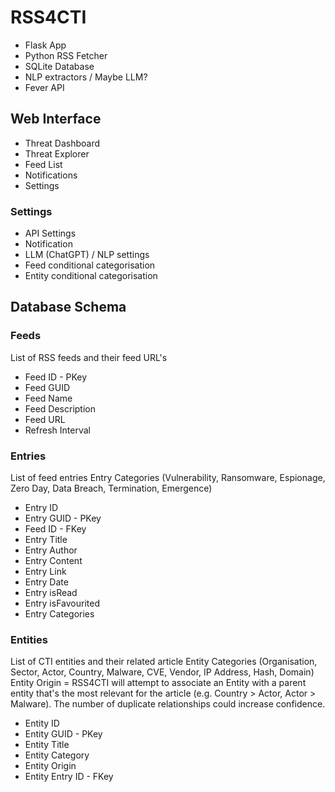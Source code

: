 # RSS4CTI
- Flask App
- Python RSS Fetcher
- SQLite Database
- NLP extractors / Maybe LLM?
- Fever API

## Web Interface
- Threat Dashboard
- Threat Explorer
- Feed List
- Notifications
- Settings

### Settings
- API Settings
- Notification
- LLM (ChatGPT) / NLP settings
- Feed conditional categorisation
- Entity conditional categorisation

## Database Schema
### Feeds
List of RSS feeds and their feed URL's
- Feed ID - PKey
- Feed GUID
- Feed Name
- Feed Description
- Feed URL
- Refresh Interval

### Entries
List of feed entries
Entry Categories (Vulnerability, Ransomware, Espionage, Zero Day, Data Breach, Termination, Emergence)
- Entry ID
- Entry GUID - PKey
- Feed ID - FKey
- Entry Title
- Entry Author
- Entry Content
- Entry Link
- Entry Date
- Entry isRead
- Entry isFavourited
- Entry Categories


### Entities
List of CTI entities and their related article 
Entity Categories (Organisation, Sector, Actor, Country, Malware, CVE, Vendor, IP Address, Hash, Domain)
Entity Origin = RSS4CTI will attempt to associate an Entity with a parent entity that's the most relevant for the article (e.g. Country > Actor, Actor > Malware). The number of duplicate relationships could increase confidence.
- Entity ID
- Entity GUID - PKey
- Entity Title
- Entity Category
- Entity Origin
- Entity Entry ID - FKey